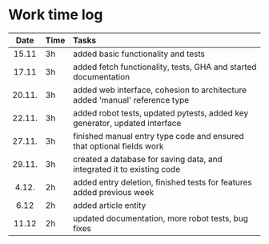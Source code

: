 # Work time log

|  Date  | Time | Tasks                                                                       |
|:------:|:-----|:----------------------------------------------------------------------------|
| 15.11  | 3h   | added basic functionality and tests                                         |
| 17.11  | 3h   | added fetch functionality, tests, GHA and started documentation             |
| 20.11. | 3h   | added web interface, cohesion to architecture added 'manual' reference type |
| 22.11. | 3h   | added robot tests, updated pytests, added key generator, updated interface  |
| 27.11. | 3h   | finished manual entry type code and ensured that optional fields work       |
| 29.11. | 3h   | created a database for saving data, and integrated it to existing code      |
| 4.12.  | 2h   | added entry deletion, finished tests for features added previous week       |
| 6.12   | 2h   | added article entity                                                        |
| 11.12  | 2h   | updated documentation, more robot tests, bug fixes                          |

